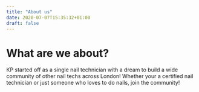 ```yaml
---
title: "About us"
date: 2020-07-07T15:35:32+01:00
draft: false
---
```


# What are we about?
KP started off as a single nail technician with a dream to build a wide community of other nail techs across London!
Whether your a certified nail technician or just someone who loves to do nails, join the community!